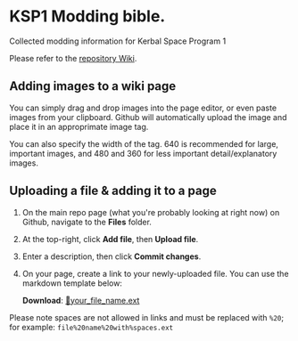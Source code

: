 # KSP1 Modding bible.
Collected modding information for Kerbal Space Program 1

Please refer to the [repository Wiki](https://github.com/the-dev-hole/the_ksp_1_modding_bible/wiki).


## Adding images to a wiki page

You can simply drag and drop images into the page editor, or even paste images from your clipboard. Github will automatically upload the image and place it in an approprimate image tag.

You can also specify the width of the tag. 640 is recommended for large, important images, and 480 and 360 for less important detail/explanatory images.

## Uploading a file & adding it to a page

1. On the main repo page (what you're probably looking at right now) on Github, navigate to the **Files** folder.
2. At the top-right, click **Add file**, then **Upload file**.
3. Enter a description, then click **Commit changes**.
4. On your page, create a link to your newly-uploaded file. You can use the markdown template below:

    **Download**: [📄your_file_name.ext](../blob/main/Files/your_file_name.ext)

Please note spaces are not allowed in links and must be replaced with `%20`; for example: `file%20name%20with%spaces.ext`
